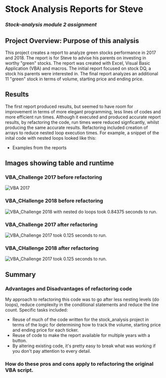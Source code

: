 # Stock Analysis Reports for Steve
### *Stock-analysis module 2 assignment*
## Project Overview: Purpose of this analysis
This project creates a report to analyze green stocks performance in 2017 and 2018.  The report is for Steve to advise his parents on investing in worthy "green" stocks.  The report was created with Excel, Visual Basic Application (VBA) and macros.  The initial report focused on stock DQ, a stock his parents were interested in. The final report analyzes an additional 11 "green" stock in terms of volume, starting price and ending price.
## Results
The first report produced results, but seemed to have room for improvement in terms of more elegant programming,
less lines of  codes and more efficient run times.  Although it executed and produced accurate report results, by refactoring the code, run times were reduced signficantly, whilst producing the same accurate results.
Refactoring included creation of arrays to reduce nested loop execution times.   For example, a snippet of the inital code with nested loops looked like this:

* Examples from the reports
## Images showing table and runtime
### VBA_Challenge 2017 before refactoring
![VBA 2017](../resources/VBA_Challenge_2017before.PNG)
### VBA_CHallenge 2018 before refactoring
![VBA_Challenge 2018 with nested do loops took 0.84375 seconds to run.](../resources/VBA_Challenge_2018before.PNG)
### VBA_Challenge 2017 after refactoring
![VBA_Challenge 2017 took 0.125 seconds to run.](../resources/VBA_Challenge_2017.PNG)
### VBA_CHallenge 2018 after refactoring 
![VBA_Challenge 2017 took 0.125 seconds to run.](../resources/VBA_Challenge_2018.PNG)
## Summary
### Advantages and Disadvantages of refactoring code
My approach to refactoring this code was to go after less nesting levels (do loops), reduce complexity in the conditional statements and reduce the line count.  Specific tasks included:
*  Reuse of much of the code written for the stock_analysis project in terms of the logic for determining how to track the volume, starting price and ending price for each ticker. 
* Reuse of code to make the report available for multiple years with a button.
* By altering existing code, it's pretty easy to break what was working if you don't pay attention to every detail.

### How do these pros and cons apply to refactoring the original VBA script.

